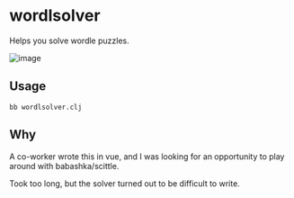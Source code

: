 # wordlsolver

Helps you solve wordle puzzles. 

![image](https://user-images.githubusercontent.com/56522/151093999-b0d8b924-1c6f-4436-981e-387ab5172a63.png)

## Usage

`bb wordlsolver.clj`

## Why

A co-worker wrote this in vue, and I was looking for an opportunity to play around with babashka/scittle.

Took too long, but the solver turned out to be difficult to write.
